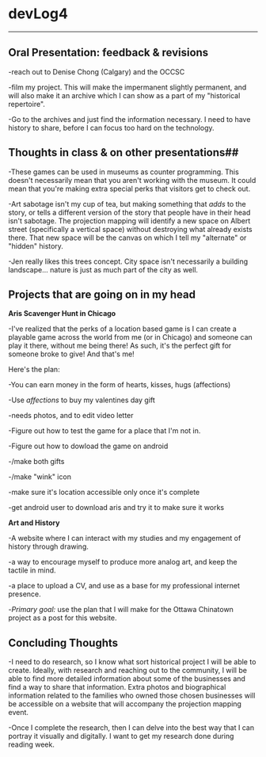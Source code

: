 # devLog4 #
- - - - - 
## Oral Presentation: feedback & revisions ##
-reach out to Denise Chong (Calgary) and the OCCSC

-film my project. This will make the impermanent slightly permanent, and will also make it an archive which I can show as a part of my "historical repertoire".

-Go to the archives and just find the information necessary. I need to have history to share, before I can focus too hard on the technology.

## Thoughts in class & on other presentations##

-These games can be used in museums as counter programming. This doesn't necessarily mean that you aren't working with the museum. It could mean that you're making extra special perks that visitors get to check out. 

-Art sabotage isn't my cup of tea, but making something that *adds* to the story, or tells a different version of the story that people have in their head isn't sabotage. The projection mapping will identify a new space on Albert street (specifically a vertical space) without destroying what already exists there. That new space will be the canvas on which I tell my "alternate" or "hidden" history. 

-Jen really likes this trees concept. City space isn't necessarily a building landscape... nature is just as much part of the city as well. 

## Projects that are going on in my head ##
**Aris Scavenger Hunt in Chicago**

-I've realized that the perks of a location based game is I can create a playable game across the world from me (or in Chicago) and someone can play it there, without me being there! As such, it's the perfect gift for someone broke to give! And that's me!

Here's the plan: 

-You can earn money in the form of hearts, kisses, hugs (affections)

-Use _affections_ to buy my valentines day gift

-needs photos, and to edit video letter

-Figure out how to test the game for a place that I'm not in.

-Figure out how to dowload the game on android

-/make both gifts

-/make "wink" icon

-make sure it's location accessible only once it's complete

-get android user to download aris and try it to make sure it works

**Art and History**

-A website where I can interact with my studies and my engagement of history through drawing.

-a way to encourage myself to produce more analog art, and keep the tactile in mind.

-a place to upload a CV, and use as a base for my professional internet presence.

-*Primary goal:* use the plan that I will make for the Ottawa Chinatown project as a post for this website.

## Concluding Thoughts ##

-I need to do research, so I know what sort historical project I will be able to create. Ideally, with research and reaching out to the community, I will be able to find more detailed information about some of the businesses and find a way to share that information. Extra photos and biographical information related to the families who owned those chosen businesses will be accessible on a website that will accompany the projection mapping event.

-Once I complete the research, then I can delve into the best way that I can portray it visually and digitally. I want to get my research done during reading week.
